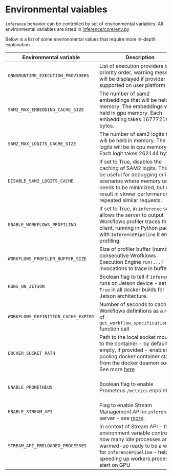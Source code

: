 # Environmental vaiables

`Inference` behavior can be controlled by set of environmental variables. All environmental variables are listed in [inference/core/env.py](https://github.com/roboflow/inference/blob/main/inference/core/env.py)

Below is a list of some environmental values that require more in-depth explanation.

Environmental variable                     | Description                                                                                                                                                                                                               | Default
------------------------------------------ |---------------------------------------------------------------------------------------------------------------------------------------------------------------------------------------------------------------------------| -----------
`ONNXRUNTIME_EXECUTION_PROVIDERS`            | List of execution providers in priority order, warning message will be displayed if provider is not supported on user platform                                                                                            | See [here](https://github.com/roboflow/inference/blob/main/inference/core/env.py#L262)
`SAM2_MAX_EMBEDDING_CACHE_SIZE`              | The number of sam2 embeddings that will be held in memory. The embeddings will be held in gpu memory. Each embedding takes 16777216 bytes.                                                                                | 100
`SAM2_MAX_LOGITS_CACHE_SIZE`                 | The number of sam2 logits that will be held in memory. The the logits will be in cpu memory. Each logit takes 262144 bytes.                                                                                               | 1000
`DISABLE_SAM2_LOGITS_CACHE`                  | If set to True, disables the caching of SAM2 logits. This can be useful for debugging or in scenarios where memory usage needs to be minimized, but may result in slower performance for repeated similar requests.       | False
`ENABLE_WORKFLOWS_PROFILING`                 | If set to True, in `inference` server allows the server to output Workflows profiler traces the client, running in Python package with `InferencePipeline` it enables profiling.                                          | False
`WORKFLOWS_PROFILER_BUFFER_SIZE`             | Size of profiler buffer (number of consecutive Wrofklows Execution Engine `run(...)` invocations to trace in buffer.                                                                                                      | 64
`RUNS_ON_JETSON`                             | Boolean flag to tell if `inference` runs on Jetson device - set to `True` in all docker builds for Jetson architecture.                                                                                                   | False
`WORKFLOWS_DEFINITION_CACHE_EXPIRY`          | Number of seconds to cache Workflows definitions as a result of `get_workflow_specification(...)` function call                                                                                                           | `15 * 60` - 15 minutes
`DOCKER_SOCKET_PATH`                         | Path to the local socket mounted to the container - by default empty, if provided - enables pooling docker container stats from the docker deamon socket. See more [here](./server_configuration/container_statistics.md) | Not Set   
`ENABLE_PROMETHEUS`                          | Boolean flag to enable Prometeus `/metrics` enpoint.                                                                                                                                                                      | True for docker images in dockerhub
`ENABLE_STREAM_API`                          | Flag to enable Stream Management API in `inference` server - see [more](/workflows/video_processing/overview.md).                                                                                                           | False
`STREAM_API_PRELOADED_PROCESSES`             | In context of Stream API - this environment variable controlls how many idle processes are warmed-up ready to be a worker for `InferencePipeline` - helps speeding up workers processes start on GPU | 0
